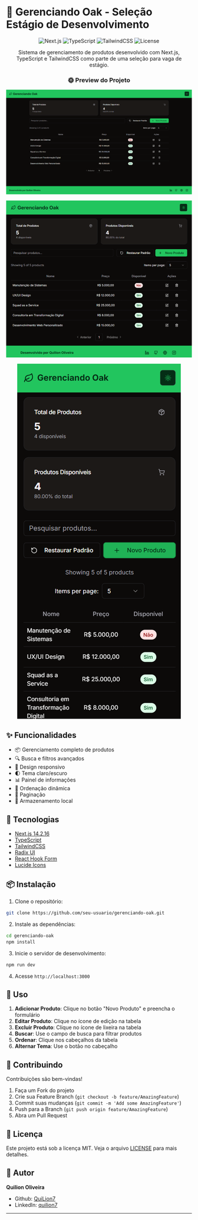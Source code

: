 # 🌳 Gerenciando Oak - Seleção Estágio de Desenvolvimento

<div align="center">

![Next.js](https://img.shields.io/badge/Next.js-14.2-black?style=for-the-badge&logo=next.js)
![TypeScript](https://img.shields.io/badge/TypeScript-5.7.2-blue?style=for-the-badge&logo=typescript)
![TailwindCSS](https://img.shields.io/badge/TailwindCSS-3.4-38B2AC?style=for-the-badge&logo=tailwind-css)
![License](https://img.shields.io/badge/License-MIT-green.svg?style=for-the-badge)

Sistema de gerenciamento de produtos desenvolvido com Next.js, TypeScript e TailwindCSS como parte de uma seleção para vaga de estágio.

### 🌞 Preview do Projeto

![Preview do Projeto - Desktop](/public/desktop.png)

![Preview do Projeto - Tablet](/public/tablet.png)

![Preview do Projeto - Mobile](/public/mobile.png)

</div>

## ✨ Funcionalidades

- 📦 Gerenciamento completo de produtos
- 🔍 Busca e filtros avançados
- 📱 Design responsivo
- 🌓 Tema claro/escuro
- 📊 Painel de informações
- 🔄 Ordenação dinâmica
- 📄 Paginação
- 💾 Armazenamento local

## 🚀 Tecnologias

- [Next.js 14.2.16](https://nextjs.org/)
- [TypeScript](https://www.typescriptlang.org/)
- [TailwindCSS](https://tailwindcss.com/)
- [Radix UI](https://www.radix-ui.com/)
- [React Hook Form](https://react-hook-form.com/)
- [Lucide Icons](https://lucide.dev/)

## 📦 Instalação

1. Clone o repositório:

```bash
git clone https://github.com/seu-usuario/gerenciando-oak.git
```

2. Instale as dependências:

```bash
cd gerenciando-oak
npm install
```

3. Inicie o servidor de desenvolvimento:

```bash
npm run dev
```

4. Acesse `http://localhost:3000`

## 📖 Uso

1. **Adicionar Produto**: Clique no botão "Novo Produto" e preencha o formulário
2. **Editar Produto**: Clique no ícone de edição na tabela
3. **Excluir Produto**: Clique no ícone de lixeira na tabela
4. **Buscar**: Use o campo de busca para filtrar produtos
5. **Ordenar**: Clique nos cabeçalhos da tabela
6. **Alternar Tema**: Use o botão no cabeçalho

## 🤝 Contribuindo

Contribuições são bem-vindas!

1. Faça um Fork do projeto
2. Crie sua Feature Branch (`git checkout -b feature/AmazingFeature`)
3. Commit suas mudanças (`git commit -m 'Add some AmazingFeature'`)
4. Push para a Branch (`git push origin feature/AmazingFeature`)
5. Abra um Pull Request

## 📝 Licença

Este projeto está sob a licença MIT. Veja o arquivo [LICENSE](LICENSE) para mais detalhes.

## 👤 Autor

**Quilion Oliveira**

- Github: [QuiLion7](https://github.com/QuiLion7)
- LinkedIn: [quilion7](https://www.linkedin.com/in/quilion7/)

---
